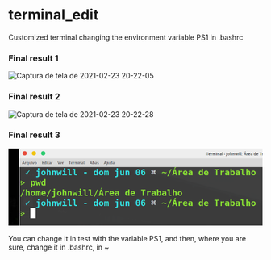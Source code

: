 # terminal_edit
Customized terminal changing the environment variable PS1 in .bashrc 

### Final result 1
![Captura de tela de 2021-02-23 20-22-05](https://user-images.githubusercontent.com/52335972/108921457-23168000-7615-11eb-9a81-5d4a0cf60b76.png)


### Final result 2
![Captura de tela de 2021-02-23 20-22-28](https://user-images.githubusercontent.com/52335972/108921427-17c35480-7615-11eb-9131-c56cb17b1e75.png)

### Final result 3
![Captura de tela de 2021-06-06 22-18-28](images/result3.png)


You can change it in test with the variable PS1, and then, where you are sure, change it in .bashrc, in ~
